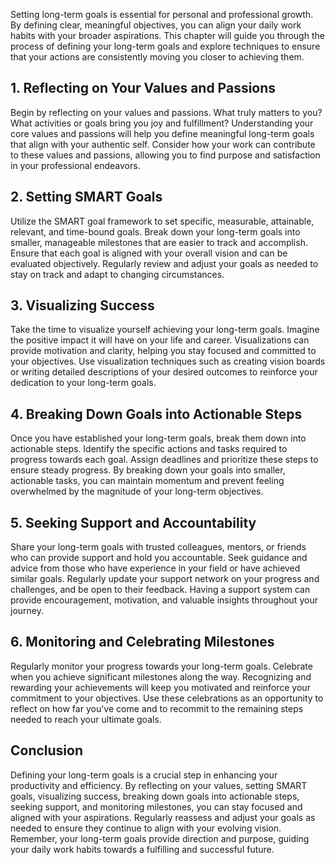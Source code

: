 
Setting long-term goals is essential for personal and professional growth. By defining clear, meaningful objectives, you can align your daily work habits with your broader aspirations. This chapter will guide you through the process of defining your long-term goals and explore techniques to ensure that your actions are consistently moving you closer to achieving them.

## 1\. Reflecting on Your Values and Passions

Begin by reflecting on your values and passions. What truly matters to you? What activities or goals bring you joy and fulfillment? Understanding your core values and passions will help you define meaningful long-term goals that align with your authentic self. Consider how your work can contribute to these values and passions, allowing you to find purpose and satisfaction in your professional endeavors.

## 2\. Setting SMART Goals

Utilize the SMART goal framework to set specific, measurable, attainable, relevant, and time-bound goals. Break down your long-term goals into smaller, manageable milestones that are easier to track and accomplish. Ensure that each goal is aligned with your overall vision and can be evaluated objectively. Regularly review and adjust your goals as needed to stay on track and adapt to changing circumstances.

## 3\. Visualizing Success

Take the time to visualize yourself achieving your long-term goals. Imagine the positive impact it will have on your life and career. Visualizations can provide motivation and clarity, helping you stay focused and committed to your objectives. Use visualization techniques such as creating vision boards or writing detailed descriptions of your desired outcomes to reinforce your dedication to your long-term goals.

## 4\. Breaking Down Goals into Actionable Steps

Once you have established your long-term goals, break them down into actionable steps. Identify the specific actions and tasks required to progress towards each goal. Assign deadlines and prioritize these steps to ensure steady progress. By breaking down your goals into smaller, actionable tasks, you can maintain momentum and prevent feeling overwhelmed by the magnitude of your long-term objectives.

## 5\. Seeking Support and Accountability

Share your long-term goals with trusted colleagues, mentors, or friends who can provide support and hold you accountable. Seek guidance and advice from those who have experience in your field or have achieved similar goals. Regularly update your support network on your progress and challenges, and be open to their feedback. Having a support system can provide encouragement, motivation, and valuable insights throughout your journey.

## 6\. Monitoring and Celebrating Milestones

Regularly monitor your progress towards your long-term goals. Celebrate when you achieve significant milestones along the way. Recognizing and rewarding your achievements will keep you motivated and reinforce your commitment to your objectives. Use these celebrations as an opportunity to reflect on how far you've come and to recommit to the remaining steps needed to reach your ultimate goals.

## Conclusion

Defining your long-term goals is a crucial step in enhancing your productivity and efficiency. By reflecting on your values, setting SMART goals, visualizing success, breaking down goals into actionable steps, seeking support, and monitoring milestones, you can stay focused and aligned with your aspirations. Regularly reassess and adjust your goals as needed to ensure they continue to align with your evolving vision. Remember, your long-term goals provide direction and purpose, guiding your daily work habits towards a fulfilling and successful future.
